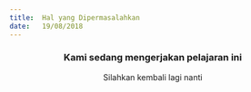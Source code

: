 ```yaml
---
title:  Hal yang Dipermasalahkan
date:   19/08/2018
---
```


### <center>Kami sedang mengerjakan pelajaran ini</center>
<center>Silahkan kembali lagi nanti</center>